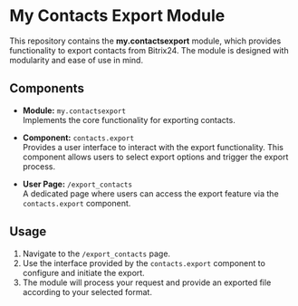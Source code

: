 # My Contacts Export Module

This repository contains the **my.contactsexport** module, which provides functionality to export contacts from Bitrix24. The module is designed with modularity and ease of use in mind.

## Components

- **Module:** `my.contactsexport`  
  Implements the core functionality for exporting contacts.

- **Component:** `contacts.export`  
  Provides a user interface to interact with the export functionality. This component allows users to select export options and trigger the export process.

- **User Page:** `/export_contacts`  
  A dedicated page where users can access the export feature via the `contacts.export` component.

## Usage

1. Navigate to the `/export_contacts` page.
2. Use the interface provided by the `contacts.export` component to configure and initiate the export.
3. The module will process your request and provide an exported file according to your selected format.
